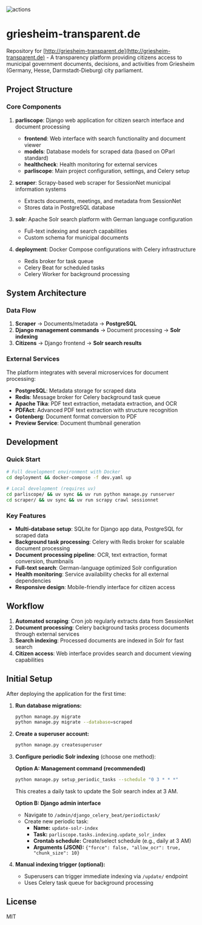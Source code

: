 ![actions](https://github.com/dnlbauer/griesheim-transparent.de/actions/workflows/build.yml/badge.svg?branch=main)

# griesheim-transparent.de

Repository for [http://griesheim-transparent.de](http://griesheim-transparent.de) - A transparency platform providing citizens access to municipal government documents, decisions, and activities from Griesheim (Germany, Hesse, Darmstadt-Dieburg) city parliament.

## Project Structure

### Core Components
1. **parliscope**: Django web application for citizen search interface and document processing
   - **frontend**: Web interface with search functionality and document viewer
   - **models**: Database models for scraped data (based on OParl standard)
   - **healthcheck**: Health monitoring for external services
   - **parliscope**: Main project configuration, settings, and Celery setup

2. **scraper**: Scrapy-based web scraper for SessionNet municipal information systems
   - Extracts documents, meetings, and metadata from SessionNet
   - Stores data in PostgreSQL database

3. **solr**: Apache Solr search platform with German language configuration
   - Full-text indexing and search capabilities
   - Custom schema for municipal documents

4. **deployment**: Docker Compose configurations with Celery infrastructure
   - Redis broker for task queue
   - Celery Beat for scheduled tasks
   - Celery Worker for background processing
## System Architecture

### Data Flow
1. **Scraper** → Documents/metadata → **PostgreSQL**
2. **Django management commands** → Document processing → **Solr indexing**
3. **Citizens** → Django frontend → **Solr search results**

### External Services
The platform integrates with several microservices for document processing:
- **PostgreSQL**: Metadata storage for scraped data
- **Redis**: Message broker for Celery background task queue
- **Apache Tika**: PDF text extraction, metadata extraction, and OCR
- **PDFAct**: Advanced PDF text extraction with structure recognition
- **Gotenberg**: Document format conversion to PDF
- **Preview Service**: Document thumbnail generation

## Development

### Quick Start
```bash
# Full development environment with Docker
cd deployment && docker-compose -f dev.yaml up

# Local development (requires uv)
cd parliscope/ && uv sync && uv run python manage.py runserver
cd scraper/ && uv sync && uv run scrapy crawl sessionnet
```

### Key Features
- **Multi-database setup**: SQLite for Django app data, PostgreSQL for scraped data
- **Background task processing**: Celery with Redis broker for scalable document processing
- **Document processing pipeline**: OCR, text extraction, format conversion, thumbnails
- **Full-text search**: German-language optimized Solr configuration
- **Health monitoring**: Service availability checks for all external dependencies
- **Responsive design**: Mobile-friendly interface for citizen access

## Workflow
1. **Automated scraping**: Cron job regularly extracts data from SessionNet
2. **Document processing**: Celery background tasks process documents through external services
3. **Search indexing**: Processed documents are indexed in Solr for fast search
4. **Citizen access**: Web interface provides search and document viewing capabilities

## Initial Setup

After deploying the application for the first time:

1. **Run database migrations:**
   ```bash
   python manage.py migrate
   python manage.py migrate --database=scraped
   ```

2. **Create a superuser account:**
   ```bash
   python manage.py createsuperuser
   ```

3. **Configure periodic Solr indexing** (choose one method):

   **Option A: Management command (recommended)**
   ```bash
   python manage.py setup_periodic_tasks --schedule "0 3 * * *"
   ```
   This creates a daily task to update the Solr search index at 3 AM.

   **Option B: Django admin interface**
   - Navigate to `/admin/django_celery_beat/periodictask/`
   - Create new periodic task:
     - **Name:** `update-solr-index`
     - **Task:** `parliscope.tasks.indexing.update_solr_index`
     - **Crontab schedule:** Create/select schedule (e.g., daily at 3 AM)
     - **Arguments (JSON):** `{"force": false, "allow_ocr": true, "chunk_size": 10}`

4. **Manual indexing trigger (optional):**
   - Superusers can trigger immediate indexing via `/update/` endpoint
   - Uses Celery task queue for background processing

## License
MIT
